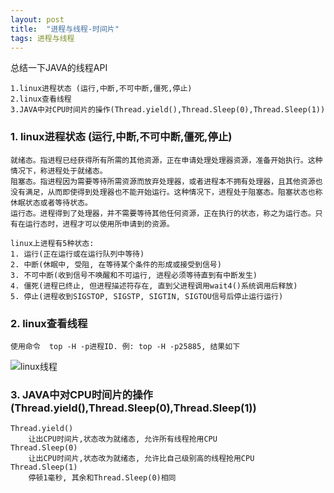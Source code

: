```yaml
---
layout: post
title:  "进程与线程-时间片"
tags: 进程与线程
---
```


总结一下JAVA的线程API

    1.linux进程状态 (运行,中断,不可中断,僵死,停止)
    2.linux查看线程
    3.JAVA中对CPU时间片的操作(Thread.yield(),Thread.Sleep(0),Thread.Sleep(1))

### 1. linux进程状态 (运行,中断,不可中断,僵死,停止)

    就绪态。指进程已经获得所有所需的其他资源，正在申请处理处理器资源，准备开始执行。这种情况下，称进程处于就绪态。
    阻塞态。指进程因为需要等待所需资源而放弃处理器，或者进程本不拥有处理器，且其他资源也没有满足，从而即使得到处理器也不能开始运行。这种情况下，进程处于阻塞态。阻塞状态也称休眠状态或者等待状态。
    运行态。进程得到了处理器，并不需要等待其他任何资源，正在执行的状态，称之为运行态。只有在运行态时，进程才可以使用所申请到的资源。
    
    linux上进程有5种状态:
    1. 运行(正在运行或在运行队列中等待)
    2. 中断(休眠中, 受阻, 在等待某个条件的形成或接受到信号)
    3. 不可中断(收到信号不唤醒和不可运行, 进程必须等待直到有中断发生)
    4. 僵死(进程已终止, 但进程描述符存在, 直到父进程调用wait4()系统调用后释放)
    5. 停止(进程收到SIGSTOP, SIGSTP, SIGTIN, SIGTOU信号后停止运行运行)
    
### 2. linux查看线程

    使用命令  top -H -p进程ID. 例: top -H -p25885, 结果如下
 
![linux线程](//zihaoapi.cn/static/cdn/postimg/toppH.jpg)
   
### 3. JAVA中对CPU时间片的操作(Thread.yield(),Thread.Sleep(0),Thread.Sleep(1))

    Thread.yield()
        让出CPU时间片,状态改为就绪态, 允许所有线程抢用CPU
    Thread.Sleep(0)
        让出CPU时间片,状态改为就绪态, 允许比自己级别高的线程抢用CPU
    Thread.Sleep(1)
        停顿1毫秒, 其余和Thread.Sleep(0)相同
             
